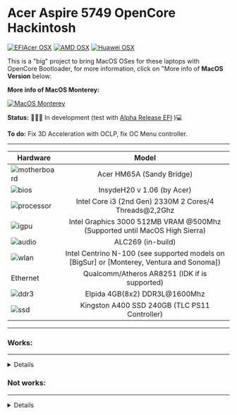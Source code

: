 # Acer Aspire 5749 OpenCore Hackintosh

[![EFIAcer OSX](https://img.shields.io/badge/EFIAcerHackintosh-available_here-violet.svg)](https://github.com/sebasrock156/Acer-E5-572-TMP246-OpenCore)
[![AMD OSX](https://img.shields.io/badge/AMDOSX-alpha_available-violet.svg)](https://github.com/sebasrock156/Asus-X555QA-Hackintosh)
[![Huawei OSX](https://img.shields.io/badge/HuaweiHackintosh-available-violet.svg)](https://github.com/sebasrock156/Huawei-Matebook-D14-21-OpenCore)

This is a "big" project to bring MacOS OSes for these laptops with OpenCore Bootloader, for more information, click on "More info of **MacOS Version** below:

**More info of MacOS Monterey:**

[![MacOS Monterey](https://i.imgur.com/hVAkcmx.png)](https://github.com/sebasrock156/Acer-Aspire-5749-Hackintosh/tree/Monterey)

**Status:** 👨🏾‍🏭 In development (test with [Alpha Release EFI](https://github.com/sebasrock156/Acer-Aspire-5749-Hackintosh/releases) )💻

**To do:** Fix 3D Acceleration with OCLP, fix OC Menu controller.

---

Hardware | Model
--- |:--:
![motherboard](https://i.imgur.com/kjUKjB2.png) | Acer HM65A (Sandy Bridge)
![bios](https://i.imgur.com/98P6ntE.png) | InsydeH20 v 1.06 (by Acer)
![processor](https://i.imgur.com/wpQP7WW.png) | Intel Core i3 (2nd Gen) 2330M 2 Cores/4 Threads@2,2Ghz
![igpu](https://i.imgur.com/pk2H9Aw.png) | Intel Graphics 3000 512MB VRAM @500Mhz (Supported until MacOS High Sierra)
![audio](https://i.imgur.com/A7RRuUn.png) | ALC269 (in-build)
![wlan](https://i.imgur.com/9eDLwo9.png) | Intel Centrino N-100 (see supported models on [BigSur] or [Monterey, Ventura and Sonoma])
Ethernet | Qualcomm/Atheros AR8251 (IDK if is supported)
![ddr3](https://i.imgur.com/5MAnSyf.png) | Elpida 4GB(8x2) DDR3L@1600Mhz
![ssd](https://i.imgur.com/pozDx4X.png) | Kingston A400 SSD 240GB (TLC PS11 Controller)
---

### Works:
---
<details>

- Opencore 0.9.2 ✅ (Although OC Menu doesn't recognize periphericals)

- Installer Boot ✅ (Installation on SSD: ~30/35 minutes)

- System Boot ✅

- USB Ports ✅

- VoodooPS2Controller/Keyboard+Touchpad ✅

- Camera ✅ (works perfectly)

- Battery charging and stats ✅

- Screen ✅ (1080x1920)

- Audio Card ✅ (Could be sounds cutted)

- Wi-Fi ❌✅ (If you try enable it, the system could be reboot)

 
</details>


### Not works:
---

<details>

- HDMI ❌ (Enable it with OCLP)
